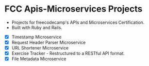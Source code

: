# FCC Apis-Microservices Projects

* Projects for freecodecamp's APIs and Microservices Certification.
* Built with Ruby and Rails.

- [x] Timestamp Microservice
- [x] Request Header Parser Microservice
- [x] URL Shortener Microservice
- [x] Exercise Tracker - Restructured to a RESTful API format.
- [x] File Metadata Microservice
